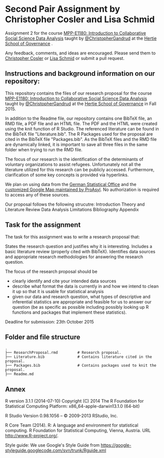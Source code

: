 # Second Pair Assignment by Christopher Cosler and Lisa Schmid
Assignment 2 for the course <a href="https://github.com/HertieDataScience/SyllabusAndLectures" target="_blank">MPP-E1180: Introduction to Collaborative Social Science Data Analysis</a> taught by <a href="https://github.com/christophergandrud
" target="_blank">@ChristopherGandrud</a> at the <a href="https://hertie-school.berlin" target="_blank">Hertie School of Governance</a> .


Any feedback, comments, and ideas are encouraged. Please send them to <a href="mailto:c.cosler@mpp.hertie-school.org">Christopher Cosler</a> or <a href="mailto:lisa.schmid@mpp.hertie-school.org">Lisa Schmid</a> or submit a pull request.


## Instructions and background information on our repository:

This repository contains the files of our research proposal for the course <a href="https://github.com/HertieDataScience/SyllabusAndLectures" target="_blank">MPP-E1180: Introduction to Collaborative Social Science Data Analysis</a> taught by <a href="https://github.com/christophergandrud
" target="_blank">@ChristopherGandrud</a> at the <a href="https://hertie-school.berlin" target="_blank">Hertie School of Governance</a>  in Fall 2015.

In addition to the Readme file, our repository contains one BibTeX file, an RMD file, a PDF file and an HTML file. The PDF and the HTML were created using the knit function of R Studio. The referenced literature can be found in the BibTeX file "Literature.bib". The R Packages used for the proposal are cited in the BibTeX file "Packages.bib". As the BibTeX files and the RMD file are dynamically linked, it is important to save all three files in the same folder when trying to run the RMD file.

The focus of our research is the identification of the determinants of voluntary organizations to assist refugees. Unfortunately not all the literature utilized for this research can be publicly accessed. Furthermore, clarification of some key concepts is provided via hyperlinks.

We plan on using data from the <a href="https://www.destatis.de/EN/Homepage.html">German Statistical Office</a> and the <a href="http://www.proasyl.de/de/ueber-uns/foerderverein/mitmachen/">customized Google Map maintained by ProAsyl</a>. No authorization is required to access any of these sources. 

Our proposal follows the following strucutre:
Introduction
Theory and Literature Review
Data
Analysis
Limitations
Bibliography
Appendix

## Task for the assignment

The task for this assignment was to write a research proposal that:

States the research question and justifies why it is interesting.
Includes a basic literature review (properly cited with BibTeX).
Identifies data sources and appropriate research methodologies for answering the research question.

The focus of the research proposal should be
- clearly identify and cite your intended data sources
- describe what format the data is currently in and how we intend to clean it up so that it is usable for statistical analysis
- given our data and research question, what types of descriptive and inferential statistics are appropriate and feasible for us to answer our question (be as specific as possible including possibly looking up R functions and packages that implement these statistics).

Deadline for submission:  23th October 2015

## Folder and file structure

    .
    ├── ResearchProposal.rmd         # Research proposal.
    ├── Literature.bib               # Contains literature cited in the proposal.
    ├── Packages.bib                 # Contains packages used to knit the proposal.
    ├── Readme.md                     
 

## Annex 
R version 3.1.1 (2014-07-10) Copyright (C) 2014 The R Foundation for Statistical Computing Platform: x86_64-apple-darwin13.1.0 (64-bit)

R Studio Version 0.98.1056 – © 2009-2013 RStudio, Inc.

R Core Team (2014). R: A language and environment for statistical computing. R Foundation for Statistical Computing, Vienna, Austria. URL http://www.R-project.org/.

Style guide: We use Google's Style Guide from https://google-styleguide.googlecode.com/svn/trunk/Rguide.xml
